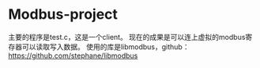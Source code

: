 # Modbus-project
主要的程序是test.c，这是一个client。
现在的成果是可以连上虚拟的modbus寄存器可以读取写入数据。
使用的库是libmodbus，github：https://github.com/stephane/libmodbus
